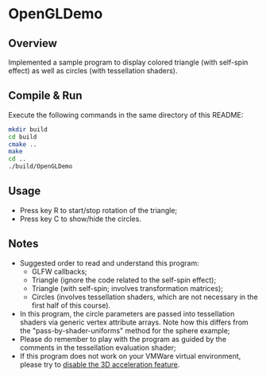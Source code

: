 # OpenGLDemo 

## Overview

Implemented a sample program to display colored triangle (with self-spin effect)
as well as circles (with tessellation shaders). 

## Compile & Run

Execute the following commands in the same directory of this README: 
```bash
mkdir build
cd build
cmake ..
make 
cd ..
./build/OpenGLDemo
```

## Usage

- Press key R to start/stop rotation of the triangle;
- Press key C to show/hide the circles.

## Notes

- Suggested order to read and understand this program: 
  - GLFW callbacks;
  - Triangle (ignore the code related to the self-spin effect);
  - Triangle (with self-spin; involves transformation matrices);
  - Circles (involves tessellation shaders, which are not necessary in the first half of this course). 
- In this program, the circle parameters are passed into tessellation shaders via generic vertex attribute arrays. 
  Note how this differs from the "pass-by-shader-uniforms" method for the sphere example; 
- Please do remember to play with the program as guided by the comments in the tessellation evaluation shader;
- If this program does not work on your VMWare virtual environment, 
  please try to [disable the 3D acceleration feature](https://kb.vmware.com/s/article/59146). 
